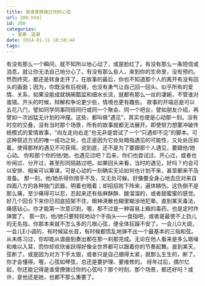 ```yaml
---
title: 是谁曾撩拨过你的心弦
url: 208.html
id: 208
categories:
  - 漲潮﹣退潮
date: 2014-01-11 18:58:44
tags:
---
```


有没有那么一个瞬间，就不知所以地心动了，或是脸红了。有没有那么一条短信或消息，就让你无法自己地分心了。有没有那么些人，来到你的生命里，没有预约。然而终究，都还是转身走开了。在故事的最后，你也不知道那个人的离开有没有回头的画面；因为，你既没有后视镜，也没有勇气让自己回一回头。似乎所有的爱情、关系，如果没能成就锅碗瓢盆和细水长流，就都有那么一丝的凄婉，不管谁对谁错。开头的时候，辩解和争论更少些，情境也更有趣些。 故事的开端总是可以五花八门，譬如同学同事同班同行或同一个聚会、同一个吧台，譬如朋友介绍，再譬如一次凶猛无计划的冲撞。这些，都叫做“遇见”，其实也便是心动那一刻。没有时空的交叠，没有当时那个场景，所有的故事就都无法展开。即使努力想要冲破传统模式的爱情故事，“向左走向右走”也无非是尝试了一个“只遇却不见”的脚本。可这种叙述方式的唯一成功之处，也正是因为它处处暗指遇见的可能性，又处处压抑着。使得那样的遇见不可获得。说到底，还不是为了要跟那个人遇见，要跟他/她心动。 你和那个你的他/她，也遇见过吧？后来，你们也尝试过、开心过，或者也吵闹过、分开过，甚至形同陌路过吧。如果回头来看，当时的遇见，好吗？约会可以安排、相亲可以筹谋，可是心动的一刻确实无论如何也计划不来，甚至都来不及准备。 那一刻，他/她杀得你措手不及，又无处可躲。好像要全身心地去应对来自四面八方的各种独门武器，明着也暗着；却招招败下阵来，遍体鳞伤。这伤倒不是那么痛，至少痛得可以忍，忍起来还有些麻酥酥、酸溜溜的，或者甜蜜蜜的感觉。好几个回合下来你已彻底招架不住，眼神涣散也糊里糊涂地犯晕。直到某天毒法，痛感钻心。你才能第一次意识到，喔，那不过是一种容易上瘾的毒药，也是定时炸弹罢了。 那一刻，他/她只要轻轻地动个手指头——食指吧，或者是最使不上劲儿的无名指，你那本来就不怎么多的几根心弦，便全体狂躁不安了。一会儿G大调，一会儿E小调的，有时候延长音，有时候都慌乱地弹不出一个最基本的三指和弦。从未练习过，你却能从谱曲到奏出都在那一刹那完成。无论在他人看来是多么聒噪和难以入耳，而你却欢欣雀跃得好像全世界都可以跟着你的节奏起舞。直到某天，弦断了。或是因为对方下手太狠，或者只是自己绷得太紧，就那么生生的，断了。你才会懂得，喔，心弦如琴弦，总还是要护理、要维修的。 经年过后，偶尔忆起，你还能记得是谁曾撩拨过你的心弦吗？那个时刻、那个场景，都还好吗？或许，是他还是她，也都不那么重要了。